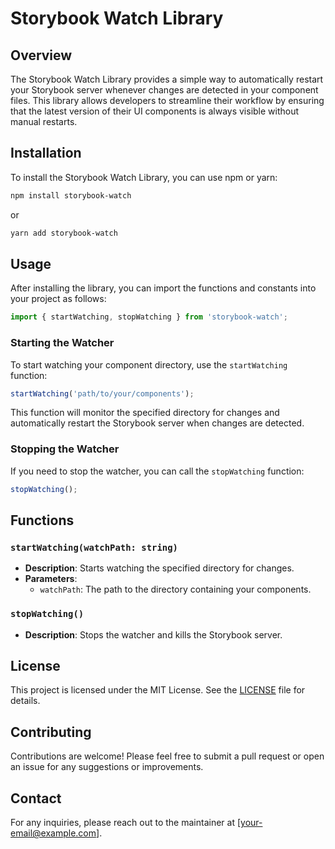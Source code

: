 # Storybook Watch Library

## Overview

The Storybook Watch Library provides a simple way to automatically restart your Storybook server whenever changes are detected in your component files. This library allows developers to streamline their workflow by ensuring that the latest version of their UI components is always visible without manual restarts.

## Installation

To install the Storybook Watch Library, you can use npm or yarn:

```bash
npm install storybook-watch
```

or

```bash
yarn add storybook-watch
```

## Usage

After installing the library, you can import the functions and constants into your project as follows:

```javascript
import { startWatching, stopWatching } from 'storybook-watch';
```

### Starting the Watcher

To start watching your component directory, use the `startWatching` function:

```javascript
startWatching('path/to/your/components');
```

This function will monitor the specified directory for changes and automatically restart the Storybook server when changes are detected.

### Stopping the Watcher

If you need to stop the watcher, you can call the `stopWatching` function:

```javascript
stopWatching();
```

## Functions

### `startWatching(watchPath: string)`

- **Description**: Starts watching the specified directory for changes.
- **Parameters**:
  - `watchPath`: The path to the directory containing your components.

### `stopWatching()`

- **Description**: Stops the watcher and kills the Storybook server.

## License

This project is licensed under the MIT License. See the [LICENSE](LICENSE) file for details.

## Contributing

Contributions are welcome! Please feel free to submit a pull request or open an issue for any suggestions or improvements.

## Contact

For any inquiries, please reach out to the maintainer at [your-email@example.com].